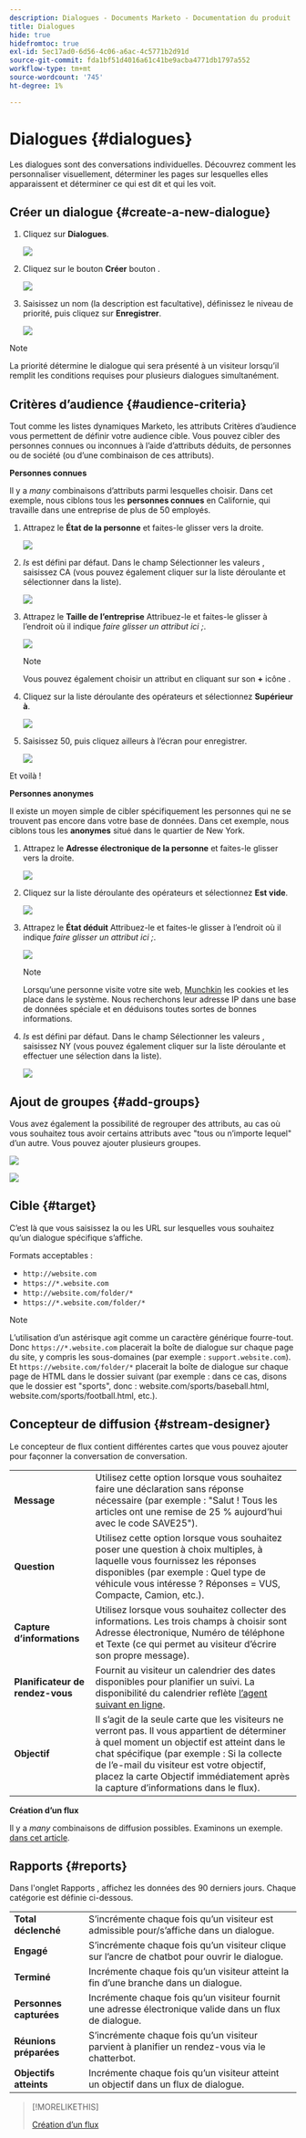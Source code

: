 ```yaml
---
description: Dialogues - Documents Marketo - Documentation du produit
title: Dialogues
hide: true
hidefromtoc: true
exl-id: 5ec17ad0-6d56-4c06-a6ac-4c5771b2d91d
source-git-commit: fda1bf51d4016a61c41be9acba4771db1797a552
workflow-type: tm+mt
source-wordcount: '745'
ht-degree: 1%

---
```


# Dialogues {#dialogues}

Les dialogues sont des conversations individuelles. Découvrez comment les personnaliser visuellement, déterminer les pages sur lesquelles elles apparaissent et déterminer ce qui est dit et qui les voit.

## Créer un dialogue {#create-a-new-dialogue}

1. Cliquez sur **Dialogues**.

   ![](assets/dialogues-1.png)

1. Cliquez sur le bouton **Créer** bouton .

   ![](assets/dialogues-2.png)

1. Saisissez un nom (la description est facultative), définissez le niveau de priorité, puis cliquez sur **Enregistrer**.

   ![](assets/dialogues-3.png)

>[!NOTE]
>
>La priorité détermine le dialogue qui sera présenté à un visiteur lorsqu’il remplit les conditions requises pour plusieurs dialogues simultanément.

## Critères d’audience {#audience-criteria}

Tout comme les listes dynamiques Marketo, les attributs Critères d’audience vous permettent de définir votre audience cible. Vous pouvez cibler des personnes connues ou inconnues à l’aide d’attributs déduits, de personnes ou de société (ou d’une combinaison de ces attributs).

**Personnes connues**

Il y a _many_ combinaisons d’attributs parmi lesquelles choisir. Dans cet exemple, nous ciblons tous les **personnes connues** en Californie, qui travaille dans une entreprise de plus de 50 employés.

1. Attrapez le **État de la personne** et faites-le glisser vers la droite.

   ![](assets/dialogues-4.png)

1. _Is_ est défini par défaut. Dans le champ Sélectionner les valeurs , saisissez CA (vous pouvez également cliquer sur la liste déroulante et sélectionner dans la liste).

   ![](assets/dialogues-5.png)

1. Attrapez le **Taille de l’entreprise** Attribuez-le et faites-le glisser à l’endroit où il indique _faire glisser un attribut ici ;_.

   ![](assets/dialogues-6.png)

   >[!NOTE]
   >
   >Vous pouvez également choisir un attribut en cliquant sur son **+** icône .

1. Cliquez sur la liste déroulante des opérateurs et sélectionnez **Supérieur à**.

   ![](assets/dialogues-7.png)

1. Saisissez 50, puis cliquez ailleurs à l’écran pour enregistrer.

   ![](assets/dialogues-8.png)

Et voilà !

**Personnes anonymes**

Il existe un moyen simple de cibler spécifiquement les personnes qui ne se trouvent pas encore dans votre base de données. Dans cet exemple, nous ciblons tous les **anonymes** situé dans le quartier de New York.

1. Attrapez le **Adresse électronique de la personne** et faites-le glisser vers la droite.

   ![](assets/dialogues-9.png)

1. Cliquez sur la liste déroulante des opérateurs et sélectionnez **Est vide**.

   ![](assets/dialogues-10.png)

1. Attrapez le **État déduit** Attribuez-le et faites-le glisser à l’endroit où il indique _faire glisser un attribut ici ;_.

   ![](assets/dialogues-11.png)

   >[!NOTE]
   >
   >Lorsqu’une personne visite votre site web, [Munchkin](/help/marketo/product-docs/administration/additional-integrations/add-munchkin-tracking-code-to-your-website.md) les cookies et les place dans le système. Nous recherchons leur adresse IP dans une base de données spéciale et en déduisons toutes sortes de bonnes informations.

1. _Is_ est défini par défaut. Dans le champ Sélectionner les valeurs , saisissez NY (vous pouvez également cliquer sur la liste déroulante et effectuer une sélection dans la liste).

   ![](assets/dialogues-12.png)

## Ajout de groupes {#add-groups}

Vous avez également la possibilité de regrouper des attributs, au cas où vous souhaitez tous avoir certains attributs avec &quot;tous ou n’importe lequel&quot; d’un autre. Vous pouvez ajouter plusieurs groupes.

![](assets/dialogues-13.png)

![](assets/dialogues-14.png)

## Cible {#target}

C’est là que vous saisissez la ou les URL sur lesquelles vous souhaitez qu’un dialogue spécifique s’affiche.

Formats acceptables :

* `http://website.com`
* `https://*.website.com`
* `http://website.com/folder/*`
* `https://*.website.com/folder/*`

>[!NOTE]
>
>L’utilisation d’un astérisque agit comme un caractère générique fourre-tout. Donc `https://*.website.com` placerait la boîte de dialogue sur chaque page du site, y compris les sous-domaines (par exemple : `support.website.com`). Et `https://website.com/folder/*` placerait la boîte de dialogue sur chaque page de HTML dans le dossier suivant (par exemple : dans ce cas, disons que le dossier est &quot;sports&quot;, donc : website.com/sports/baseball.html, website.com/sports/football.html, etc.).

## Concepteur de diffusion {#stream-designer}

Le concepteur de flux contient différentes cartes que vous pouvez ajouter pour façonner la conversation de conversation.

<table>
 <tr>
  <td><strong>Message</strong></td>
  <td>Utilisez cette option lorsque vous souhaitez faire une déclaration sans réponse nécessaire (par exemple : "Salut ! Tous les articles ont une remise de 25 % aujourd’hui avec le code SAVE25").
</td>
 </tr>
 <tr>
  <td><strong>Question</strong></td>
  <td>Utilisez cette option lorsque vous souhaitez poser une question à choix multiples, à laquelle vous fournissez les réponses disponibles (par exemple : Quel type de véhicule vous intéresse ? Réponses = VUS, Compacte, Camion, etc.).</td>
 </tr>
 <tr>
  <td><strong>Capture d’informations</strong></td>
  <td>Utilisez lorsque vous souhaitez collecter des informations. Les trois champs à choisir sont Adresse électronique, Numéro de téléphone et Texte (ce qui permet au visiteur d’écrire son propre message).</td>
 </tr>
 <tr>
  <td><strong>Planificateur de rendez-vous</strong></td>
  <td>Fournit au visiteur un calendrier des dates disponibles pour planifier un suivi. La disponibilité du calendrier reflète <a href="/help/marketo/product-docs/demand-generation/dynamic-chat/dynamic-chat-overview.md#routing">l’agent suivant en ligne</a>.</td>
 </tr>
 <tr>
  <td><strong>Objectif</strong></td>
  <td>Il s’agit de la seule carte que les visiteurs ne verront pas. Il vous appartient de déterminer à quel moment un objectif est atteint dans le chat spécifique (par exemple : Si la collecte de l’e-mail du visiteur est votre objectif, placez la carte Objectif immédiatement après la capture d’informations dans le flux).</td>
 </tr>
</table>

**Création d’un flux**

Il y a _many_ combinaisons de diffusion possibles. Examinons un exemple. [dans cet article](/help/marketo/product-docs/demand-generation/dynamic-chat/create-a-stream.md).

## Rapports {#reports}

Dans l&#39;onglet Rapports , affichez les données des 90 derniers jours. Chaque catégorie est définie ci-dessous.

<table>
 <tr>
  <td><strong>Total déclenché</strong></td>
  <td>S’incrémente chaque fois qu’un visiteur est admissible pour/s’affiche dans un dialogue.
</td>
 </tr>
 <tr>
  <td><strong>Engagé</strong></td>
  <td>S’incrémente chaque fois qu’un visiteur clique sur l’ancre de chatbot pour ouvrir le dialogue.</td>
 </tr>
 <tr>
  <td><strong>Terminé</strong></td>
  <td>Incrémente chaque fois qu’un visiteur atteint la fin d’une branche dans un dialogue.</td>
 </tr>
 <tr>
  <td><strong>Personnes capturées</strong></td>
  <td>Incrémente chaque fois qu’un visiteur fournit une adresse électronique valide dans un flux de dialogue.</td>
 </tr>
 <tr>
  <td><strong>Réunions préparées</strong></td>
  <td>S’incrémente chaque fois qu’un visiteur parvient à planifier un rendez-vous via le chatterbot.</td>
 </tr>
 <tr>
  <td><strong>Objectifs atteints</strong></td>
  <td>Incrémente chaque fois qu’un visiteur atteint un objectif dans un flux de dialogue.</td>
 </tr>
</table>

>[!MORELIKETHIS]
>
>[Création d’un flux](/help/marketo/product-docs/demand-generation/dynamic-chat/create-a-stream.md)
